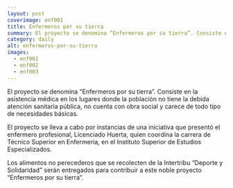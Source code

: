 ```yaml
---
layout: post
coverimage: enf001
title: Enfermeros por su tierra
summary: El proyecto se denomina “Enfermeros por su tierra”. Consiste en la asistencia médica en los lugares donde la población no tiene la debida atención sanitaria pública, no cuenta con obra social y carece de todo tipo de necesidades básicas.
category: daily
alt: enfermeros-por-su-tierra
images:
  - enf001
  - enf002
  - enf003
---
```


El proyecto se denomina “Enfermeros por su tierra”. Consiste en la asistencia médica en los lugares donde la población no tiene la debida atención sanitaria pública, no cuenta con obra social y carece de todo tipo de necesidades básicas.

El proyecto se lleva a cabo por instancias de una iniciativa que presentó el enfermero profesional, Licenciado Huerta, quien coordina la carrera de Técnico Superior en Enfermería, en el Instituto Superior de Estudios Especializados.

Los alimentos no perecederos que se recolecten de la Intertribu “Deporte y Solidaridad” serán entregados para contribuir a este noble proyecto “Enfermeros por su tierra”.

